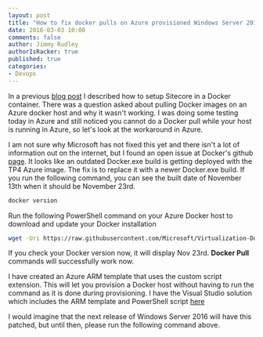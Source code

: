 ```yaml
---
layout: post
title: "How to fix docker pulls on Azure provisioned Windows Server 2016 TP4 VMs"
date: 2016-03-03 10:00
comments: false
author: Jimmy Rudley
authorIsRacker: true
published: true
categories:
- Devops
---
```


In a previous [blog post](https://developer.rackspace.com/blog/run-sitecore-in-a-docker-container-on-windows-server-2016/) I described how to setup Sitecore in a Docker container.  There was a question asked about pulling Docker images on an Azure docker host and why it wasn't working. I was doing some testing today in Azure and still noticed you cannot do a Docker pull while your host is running in Azure, so let's look at the workaround in Azure.

<!-- more -->

I am not sure why Microsoft has not fixed this yet and there isn't a lot of information out on the internet, but I found an open issue at Docker's github [page](https://github.com/docker/docker/issues/19685). It looks like an outdated Docker.exe build is getting deployed with the TP4 Azure image. The fix is to replace it with a newer Docker.exe build.  If you run the following command, you can see the built date of November 13th when it should be November 23rd.

```sh
docker version
```

Run the following PowerShell command on your Azure Docker host to download and update your Docker installation

```sh
wget -Uri https://raw.githubusercontent.com/Microsoft/Virtualization-Documentation/live/windows-server-container-tools/Update-ContainerHost/Update-ContainerHost.ps1 -OutFile Update-ContainerHost.ps1; .\Update-ContainerHost.ps1
```

If you check your Docker version now, it will display Nov 23rd. **Docker Pull** commands will successfully work now.

I have created an Azure ARM template that uses the custom script extension. This will let you provision a Docker host without having to run the command as it is done during provisioning. I have the Visual Studio solution which includes the ARM template and PowerShell script [here](https://github.com/jrudley/AzureDockerFix)

I would imagine that the next release of Windows Server 2016 will have this patched, but until then, please run the following command above.
